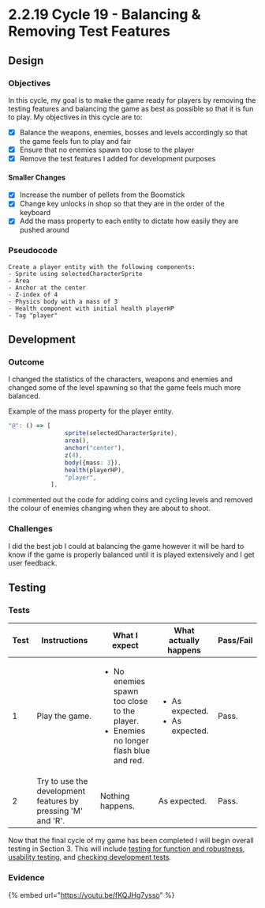 # 2.2.19 Cycle 19 - Balancing & Removing Test Features

## Design

### Objectives

In this cycle, my goal is to make the game ready for players by removing the testing features and balancing the game as best as possible so that it is fun to play. My objectives in this cycle are to:

* [x] Balance the weapons, enemies, bosses and levels accordingly so that the game feels fun to play and fair
* [x] Ensure that no enemies spawn too close to the player
* [x] Remove the test features I added for development purposes

#### Smaller Changes

* [x] Increase the number of pellets from the Boomstick
* [x] Change key unlocks in shop so that they are in the order of the keyboard
* [x] Add the mass property to each entity to dictate how easily they are pushed around

### Pseudocode

```
Create a player entity with the following components:
- Sprite using selectedCharacterSprite
- Area
- Anchor at the center
- Z-index of 4
- Physics body with a mass of 3
- Health component with initial health playerHP
- Tag "player"
```

## Development

### Outcome

I changed the statistics of the characters, weapons and enemies and changed some of the level spawning so that the game feels much more balanced.

Example of the mass property for the player entity.

```typescript
"@": () => [
                sprite(selectedCharacterSprite),
                area(),
                anchor("center"),
                z(4),
                body({mass: 3}),
                health(playerHP),
                "player",
            ],
```

I commented out the code for adding coins and cycling levels and removed the colour of enemies changing when they are about to shoot.

### Challenges

I did the best job I could at balancing the game however it will be hard to know if the game is properly balanced until it is played extensively and I get user feedback.

## Testing

### Tests

| Test | Instructions                                                 | What I expect                                                                                             | What actually happens                               | Pass/Fail |
| ---- | ------------------------------------------------------------ | --------------------------------------------------------------------------------------------------------- | --------------------------------------------------- | --------- |
| 1    | Play the game.                                               | <ul><li>No enemies spawn too close to the player.</li><li>Enemies no longer flash blue and red.</li></ul> | <ul><li>As expected.</li><li>As expected.</li></ul> | Pass.     |
| 2    | Try to use the development features by pressing 'M' and 'R'. | Nothing happens.                                                                                          | As expected.                                        | Pass.     |

Now that the final cycle of my game has been completed I will begin overall testing in Section 3. This will include [testing for function and robustness](../testing/3.1-robustness.md), [usability testing](../testing/3.2-usability-testing.md), and [checking development tests](../testing/3.3-checking-development-tests.md).

### Evidence

{% embed url="https://youtu.be/fKQJHg7ysso" %}
